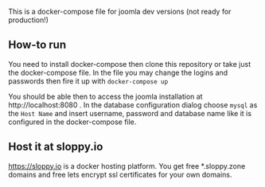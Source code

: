 This is a  docker-compose file for joomla dev versions (not ready for production!)

## How-to run

You need to install docker-compose then clone this repository or take just the docker-compose file. In the file you may change the logins and passwords then fire it up with `docker-compose up`

You should be able then to access the joomla installation at http://localhost:8080 . In the database configuration dialog choose `mysql` as the `Host Name` and insert username, password and database name like it is configured in the docker-compose file.

## Host it at sloppy.io

https://sloppy.io is a docker hosting platform. You get free *.sloppy.zone domains and free lets encrypt ssl certificates for your own domains.